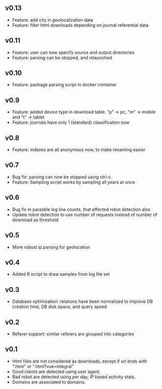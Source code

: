 ## v0.13

* Feature: add city in geolocalization data
* Feature: filter html downloads depending on journal referential data

## v0.11

* Feature: user can now specify source and output directories
* Feature: parsing can be stopped, and relaunched

## v0.10

* Feature: package parsing script in docker container

## v0.9

* Feature: added device type in download table. "p" -> pc, "m" -> mobile and "t" -> tablet
* Feature: journals have only 1 (standard) classification now

## v0.8

* Feature: indexes are all anonymous now, to make renaming easier

## v0.7

* Bug fix: parsing can now be stopped using ctrl-c
* Feature: Sampling script works by sampling all years at once

## v0.6

* Bug fix in parasble log line counts, that affected robot detection also
* Update robot detection to use number of requests instead of number of download as threshold

## v0.5

* More robust ip parsing for geolocation

## v0.4

* Added R script to draw samples from log file set

## v0.3

* Database optimization: relations have been normalized to improve DB creation time, DB disk space, and query speed

## v0.2

* Referer support: similar referers are grouped into categories

## v0.1

* Html files are not considered as downloads, except if url ends with ".html" or ".html?vue=integral"
* Good robots are detected using user agent.
* Bad robot are detected using per day, IP based activity stats.
* Domains are associated to domains.
